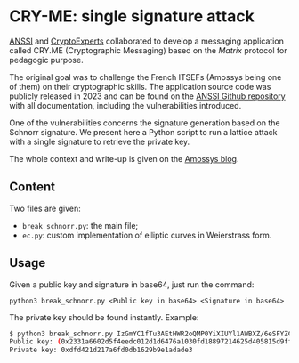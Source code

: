 # CRY-ME: single signature attack

[ANSSI](https://cyber.gouv.fr/) and [CryptoExperts](https://www.cryptoexperts.com/) collaborated to develop a messaging application called CRY.ME (Cryptographic Messaging) based on the *Matrix* protocol for pedagogic purpose.

The original goal was to challenge the French ITSEFs (Amossys being one of them) on their cryptographic skills.
The application source code was publicly released in 2023 and can be found on the [ANSSI Github repository](https://github.com/anssi-fr/cry-me) with all documentation, including the vulnerabilities introduced.

One of the vulnerabilities concerns the signature generation based on the Schnorr signature.
We present here a Python script to run a lattice attack with a single signature to retrieve the private key.

The whole context and write-up is given on the [Amossys blog](https://www.amossys.fr/insights/blog-technique/cry-me-private-key-recovery-with-a-single-signature/).

## Content

Two files are given:
- `break_schnorr.py`: the main file;
- `ec.py`: custom implementation of elliptic curves in Weierstrass form.

## Usage

Given a public key and signature in base64, just run the command:

```
python3 break_schnorr.py <Public key in base64> <Signature in base64>
```

The private key should be found instantly.
Example:

```bash
$ python3 break_schnorr.py IzGmYC1fTu3AEtHWR2oQMP0YiXIUYl1AWBXZ/6eSFYZCdWtgP7CUYuGVnOLPDOFT6uEb8vE5eXxYrc1RVgZEOg== r5ysPYgq//ztVNhMsiXoG3L6gDVwm0eGYvhIB8u8N4wGHP4firfbbMGJM7bxtQ4s94HqlCkcMIsXf8i91sGRnw==
Public key: (0x2331a6602d5f4eedc012d1d6476a1030fd18897214625d405815d9ffa7921586, 0x42756b603fb09462e1959ce2cf0ce153eae11bf2f139797c58adcd515606443a)
Private key: 0xdfd421d217a6fd0db1629b9e1adade3
```